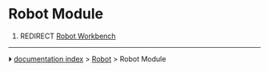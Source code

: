 # Robot Module
1.  REDIRECT [Robot Workbench](Robot_Workbench.md)



---
⏵ [documentation index](../README.md) > [Robot](Robot_Workbench.md) > Robot Module
